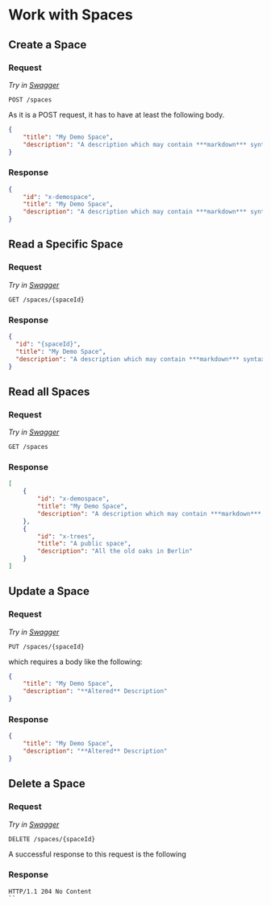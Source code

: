 # Work with Spaces

## Create a Space

### Request

*Try in [Swagger](https://xyz.api.here.com/hub/static/swagger/#/Edit_Spaces)*

```HTTP
POST /spaces
```

As it is a POST request, it has to have at least the following body.

```JSON
{
    "title": "My Demo Space",
    "description": "A description which may contain ***markdown*** syntax"
}
```

### Response

```JSON
{
    "id": "x-demospace",
    "title": "My Demo Space",
    "description": "A description which may contain ***markdown*** syntax"
}
```

## Read a Specific Space

### Request

*Try in [Swagger](https://xyz.api.here.com/hub/static/swagger/#/Read_Spaces)*

```HTTP
GET /spaces/{spaceId}
```

### Response

```JSON
{
  "id": "{spaceId}",
  "title": "My Demo Space",
  "description": "A description which may contain ***markdown*** syntax"
}
```

## Read all Spaces

### Request

*Try in [Swagger](https://xyz.api.here.com/hub/static/swagger/#/Read_Spaces)*

```HTTP
GET /spaces
```

### Response

```JSON
[
    {
        "id": "x-demospace",
        "title": "My Demo Space",
        "description": "A description which may contain ***markdown*** syntax"
    },
    {
        "id": "x-trees",
        "title": "A public space",
        "description": "All the old oaks in Berlin"
    }
]
```

## Update a Space

### Request

*Try in [Swagger](https://xyz.api.here.com/hub/static/swagger/#/Edit_Spaces)*

```HTTP
PUT /spaces/{spaceId}
```

which requires a body like the following:

```JSON
{
    "title": "My Demo Space",
    "description": "**Altered** Description"
}
```

### Response

```JSON
{
    "title": "My Demo Space",
    "description": "**Altered** Description"
}
```

## Delete a Space

### Request

*Try in [Swagger](https://xyz.api.here.com/hub/static/swagger/#/Edit_Spaces)*

```HTTP
DELETE /spaces/{spaceId}
```

A successful response to this request is the following

### Response

```HTTP
HTTP/1.1 204 No Content
``
